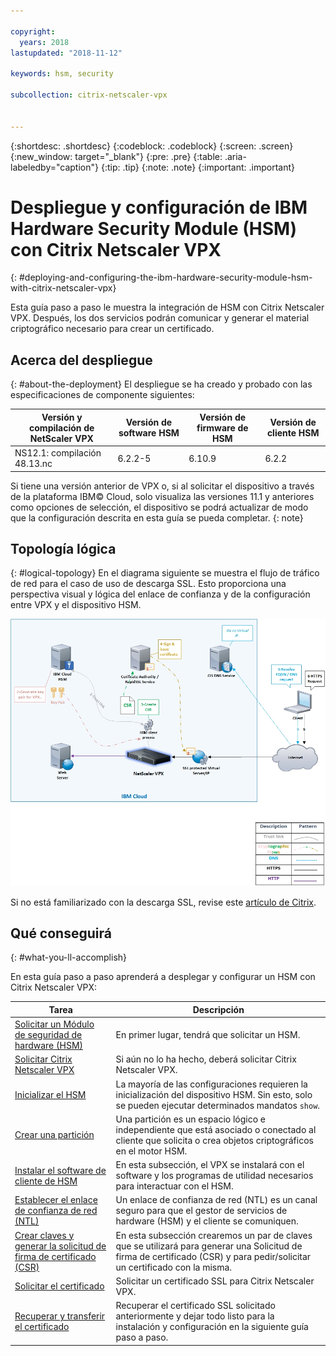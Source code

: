 ```yaml
---

copyright:
  years: 2018
lastupdated: "2018-11-12"

keywords: hsm, security

subcollection: citrix-netscaler-vpx


---
```


{:shortdesc: .shortdesc}
{:codeblock: .codeblock}
{:screen: .screen}
{:new_window: target="_blank"}
{:pre: .pre}
{:table: .aria-labeledby="caption"}
{:tip: .tip}
{:note: .note}
{:important: .important}

# Despliegue y configuración de IBM Hardware Security Module (HSM) con Citrix Netscaler VPX
{: #deploying-and-configuring-the-ibm-hardware-security-module-hsm-with-citrix-netscaler-vpx}

Esta guía paso a paso le muestra la integración de HSM con Citrix Netscaler VPX. Después, los dos servicios podrán comunicar y generar el material criptográfico necesario para crear un certificado.

## Acerca del despliegue
{: #about-the-deployment}
El despliegue se ha creado y probado con las especificaciones de componente siguientes:

| Versión y compilación de NetScaler VPX	| Versión de software HSM | Versión de firmware de HSM | Versión de cliente HSM |
| ------------- | ------------- | ------------- | ------------- |
| NS12.1: compilación 48.13.nc | 6.2.2-5 | 6.10.9 | 6.2.2 |

Si tiene una versión anterior de VPX o, si al solicitar el dispositivo a través de la plataforma IBM© Cloud, solo visualiza las versiones 11.1 y anteriores como opciones de selección, el dispositivo se podrá actualizar de modo que la configuración descrita en esta guía se pueda completar.
{: note}

## Topología lógica
{: #logical-topology}
En el diagrama siguiente se muestra el flujo de tráfico de red para el caso de uso de descarga SSL. Esto proporciona una perspectiva visual y lógica del enlace de confianza y de la configuración entre VPX y el dispositivo HSM.

<img src="images/network-flows-logical-topology.jpg" alt="dibujo" style="width: 700px;"/>

Si no está familiarizado con la descarga SSL, revise este [artículo de Citrix](https://docs.citrix.com/en-us/netscaler/12-1/ssl.html).

## Qué conseguirá

{: #what-you-ll-accomplish}

En esta guía paso a paso aprenderá a desplegar y configurar un HSM con Citrix Netscaler VPX:

Tarea  | Descripción
------------- | -------------
[Solicitar un Módulo de seguridad de hardware (HSM)](/docs/infrastructure/citrix-netscaler-vpx?topic=citrix-netscaler-vpx-order-the-ibm-hardware-security-module-hsm-) | En primer lugar, tendrá que solicitar un HSM.
[Solicitar Citrix Netscaler VPX](/docs/infrastructure/citrix-netscaler-vpx?topic=citrix-netscaler-vpx-order-a-citrix-netscaler-vpx) | Si aún no lo ha hecho, deberá solicitar Citrix Netscaler VPX.
[Inicializar el HSM](/docs/infrastructure/citrix-netscaler-vpx?topic=citrix-netscaler-vpx-initialize-ibm-hardware-security-module-hsm-) | La mayoría de las configuraciones requieren la inicialización del dispositivo HSM. Sin esto, solo se pueden ejecutar determinados mandatos `show`.
[Crear una partición](/docs/infrastructure/citrix-netscaler-vpx?topic=citrix-netscaler-vpx-create-a-partition) | Una partición es un espacio lógico e independiente que está asociado o conectado al cliente que solicita o crea objetos criptográficos en el motor HSM.
[Instalar el software de cliente de HSM](/docs/infrastructure/citrix-netscaler-vpx?topic=citrix-netscaler-vpx-install-the-ibm-hardware-security-module-hsm-client-software) | En esta subsección, el VPX se instalará con el software y los programas de utilidad necesarios para interactuar con el HSM. |
[Establecer el enlace de confianza de red (NTL)](/docs/infrastructure/citrix-netscaler-vpx?topic=citrix-netscaler-vpx-establish-a-network-trust-link-ntl-) | Un enlace de confianza de red (NTL) es un canal seguro para que el gestor de servicios de hardware (HSM) y el cliente se comuniquen. |
[Crear claves y generar la solicitud de firma de certificado (CSR)](/docs/infrastructure/citrix-netscaler-vpx?topic=citrix-netscaler-vpx-create-keys-and-generate-the-certificate-signing-request-csr-) | En esta subsección crearemos un par de claves que se utilizará para generar una Solicitud de firma de certificado (CSR) y para pedir/solicitar un certificado con la misma. |
[Solicitar el certificado](/docs/infrastructure/citrix-netscaler-vpx?topic=citrix-netscaler-vpx-order-an-ssl-certificate) | Solicitar un certificado SSL para Citrix Netscaler VPX.
[Recuperar y transferir el certificado](/docs/infrastructure/citrix-netscaler-vpx?topic=citrix-netscaler-vpx-retrieve-and-transfer-the-certificate) | Recuperar el certificado SSL solicitado anteriormente y dejar todo listo para la instalación y configuración en la siguiente guía paso a paso.
